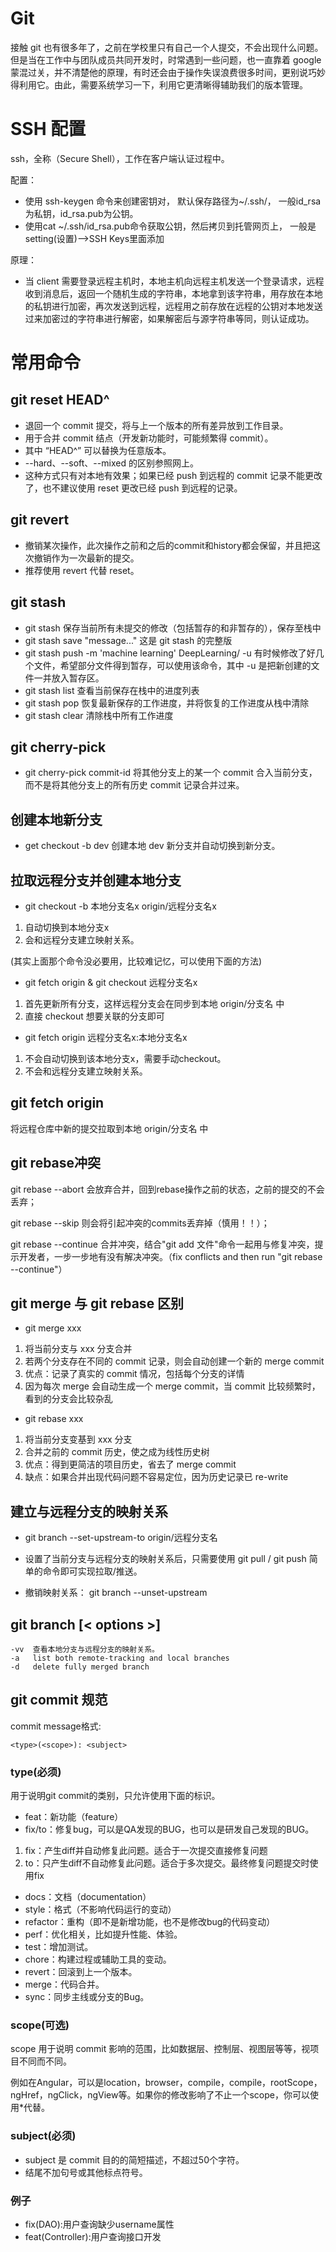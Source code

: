 # Git
接触 git 也有很多年了，之前在学校里只有自己一个人提交，不会出现什么问题。但是当在工作中与团队成员共同开发时，时常遇到一些问题，也一直靠着 google 蒙混过关，并不清楚他的原理，有时还会由于操作失误浪费很多时间，更别说巧妙得利用它。由此，需要系统学习一下，利用它更清晰得辅助我们的版本管理。

# SSH 配置
ssh，全称（Secure Shell），工作在客户端认证过程中。

配置：
- 使用 ssh-keygen 命令来创建密钥对， 默认保存路径为~/.ssh/， 一般id_rsa为私钥，id_rsa.pub为公钥。
- 使用cat ~/.ssh/id_rsa.pub命令获取公钥，然后拷贝到托管网页上， 一般是setting(设置)—>SSH Keys里面添加

原理：
- 当 client 需要登录远程主机时，本地主机向远程主机发送一个登录请求，远程收到消息后，返回一个随机生成的字符串，本地拿到该字符串，用存放在本地的私钥进行加密，再次发送到远程，远程用之前存放在远程的公钥对本地发送过来加密过的字符串进行解密，如果解密后与源字符串等同，则认证成功。

# 常用命令
## git reset HEAD^
- 退回一个 commit 提交，将与上一个版本的所有差异放到工作目录。
- 用于合并 commit 结点（开发新功能时，可能频繁得 commit）。
- 其中 “HEAD^” 可以替换为任意版本。
- --hard、--soft、--mixed 的区别参照网上。
- 这种方式只有对本地有效果；如果已经 push 到远程的 commit 记录不能更改了，也不建议使用 reset 更改已经 push 到远程的记录。

## git revert
- 撤销某次操作，此次操作之前和之后的commit和history都会保留，并且把这次撤销作为一次最新的提交。
- 推荐使用 revert 代替 reset。

## git stash
- git stash
保存当前所有未提交的修改（包括暂存的和非暂存的），保存至栈中
- git stash save "message..."
这是 git stash 的完整版
- git stash push -m 'machine learning' DeepLearning/ -u
有时候修改了好几个文件，希望部分文件得到暂存，可以使用该命令，其中 -u 是把新创建的文件一并放入暂存区。
- git stash list
查看当前保存在栈中的进度列表
- git stash pop
恢复最新保存的工作进度，并将恢复的工作进度从栈中清除
- git stash clear
清除栈中所有工作进度

## git cherry-pick
- git cherry-pick commit-id
将其他分支上的某一个 commit 合入当前分支，而不是将其他分支上的所有历史 commit 记录合并过来。

## 创建本地新分支
- get checkout -b dev 创建本地 dev 新分支并自动切换到新分支。

## 拉取远程分支并创建本地分支
- git checkout -b 本地分支名x origin/远程分支名x
1. 自动切换到本地分支x
2. 会和远程分支建立映射关系。

(其实上面那个命令没必要用，比较难记忆，可以使用下面的方法)
- git fetch origin & git checkout 远程分支名x
1. 首先更新所有分支，这样远程分支会在同步到本地 origin/分支名 中
2. 直接 checkout 想要关联的分支即可


- git fetch origin 远程分支名x:本地分支名x
1. 不会自动切换到该本地分支x，需要手动checkout。
2. 不会和远程分支建立映射关系。

## git fetch origin
将远程仓库中新的提交拉取到本地 origin/分支名 中

## git rebase冲突
git rebase --abort 会放弃合并，回到rebase操作之前的状态，之前的提交的不会丢弃；

git rebase --skip 则会将引起冲突的commits丢弃掉（慎用！！）；

git rebase --continue 合并冲突，结合"git add 文件"命令一起用与修复冲突，提示开发者，一步一步地有没有解决冲突。（fix conflicts and then run "git rebase --continue"）

## git merge 与 git rebase 区别
- git merge xxx
1. 将当前分支与 xxx 分支合并
2. 若两个分支存在不同的 commit 记录，则会自动创建一个新的 merge commit
3. 优点：记录了真实的 commit 情况，包括每个分支的详情
4. 因为每次 merge 会自动生成一个 merge commit，当 commit 比较频繁时，看到的分支会比较杂乱

- git rebase xxx
1. 将当前分支变基到 xxx 分支
2. 合并之前的 commit 历史，使之成为线性历史树
3. 优点：得到更简洁的项目历史，省去了 merge commit
4. 缺点：如果合并出现代码问题不容易定位，因为历史记录已 re-write

## 建立与远程分支的映射关系
- git branch --set-upstream-to origin/远程分支名
- 设置了当前分支与远程分支的映射关系后，只需要使用 git pull / git push 简单的命令即可实现拉取/推送。

- 撤销映射关系： git branch --unset-upstream

## git branch [< options >]
    -vv  查看本地分支与远程分支的映射关系。
    -a   list both remote-tracking and local branches
    -d   delete fully merged branch

## git commit 规范
commit message格式: 
```
<type>(<scope>): <subject>
```

### type(必须)
用于说明git commit的类别，只允许使用下面的标识。
- feat：新功能（feature）
- fix/to：修复bug，可以是QA发现的BUG，也可以是研发自己发现的BUG。
1. fix：产生diff并自动修复此问题。适合于一次提交直接修复问题
2. to：只产生diff不自动修复此问题。适合于多次提交。最终修复问题提交时使用fix
- docs：文档（documentation）
- style：格式（不影响代码运行的变动）
- refactor：重构（即不是新增功能，也不是修改bug的代码变动）
- perf：优化相关，比如提升性能、体验。
- test：增加测试。
- chore：构建过程或辅助工具的变动。
- revert：回滚到上一个版本。
- merge：代码合并。
- sync：同步主线或分支的Bug。

### scope(可选)
scope 用于说明 commit 影响的范围，比如数据层、控制层、视图层等等，视项目不同而不同。

例如在Angular，可以是location，browser，compile，compile，rootScope， ngHref，ngClick，ngView等。如果你的修改影响了不止一个scope，你可以使用*代替。

### subject(必须)
- subject 是 commit 目的的简短描述，不超过50个字符。
- 结尾不加句号或其他标点符号。

### 例子
- fix(DAO):用户查询缺少username属性
- feat(Controller):用户查询接口开发
